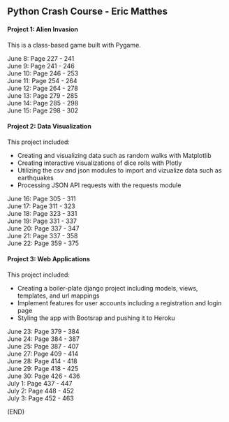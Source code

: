 ## Python Crash Course - Eric Matthes

#### Project 1: Alien Invasion

This is a class-based game built with Pygame.

June 8: Page 227 - 241<br>
June 9: Page 241 - 246<br>
June 10: Page 246 - 253<br>
June 11: Page 254 - 264<br>
June 12: Page 264 - 278<br>
June 13: Page 279 - 285<br>
June 14: Page 285 - 298<br>
June 15: Page 298 - 302<br>

#### Project 2: Data Visualization

This project included:
- Creating and visualizing data such as random walks with Matplotlib
- Creating interactive visualizations of dice rolls with Plotly
- Utilizing the csv and json modules to import and vizualize data such as earthquakes
- Processing JSON API requests with the requests module

June 16: Page 305 - 311<br>
June 17: Page 311 - 323<br>
June 18: Page 323 - 331<br>
June 19: Page 331 - 337<br>
June 20: Page 337 - 347<br>
June 21: Page 337 - 358<br>
June 22: Page 359 - 375<br>

#### Project 3: Web Applications

This project included:
- Creating a boiler-plate django project including models, views, templates, and url mappings
- Implement features for user accounts including a registration and login page
- Styling the app with Bootsrap and pushing it to Heroku

June 23: Page 379 - 384<br>
June 24: Page 384 - 387<br>
June 25: Page 387 - 407<br>
June 27: Page 409 - 414<br>
June 28: Page 414 - 418<br>
June 29: Page 418 - 425<br>
June 30: Page 426 - 436<br>
July 1:  Page 437 - 447<br>
July 2:  Page 448 - 452<br>
July 3:  Page 452 - 463<br>

(END)
